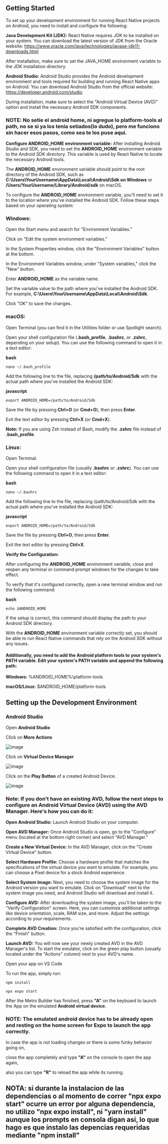 ## Getting Started
To set up your development environment for running React Native projects on Android, you need to install and configure the following:

**Java Development Kit (JDK):** React Native requires JDK to be installed on your system. You can download the latest version of JDK from the Oracle website: https://www.oracle.com/java/technologies/javase-jdk11-downloads.html

After installation, make sure to set the JAVA_HOME environment variable to the JDK installation directory.

**Android Studio:** Android Studio provides the Android development environment and tools required for building and running React Native apps on Android. You can download Android Studio from the official website: https://developer.android.com/studio

During installation, make sure to select the "Android Virtual Device (AVD)" option and install the necessary Android SDK components.

### **NOTE:** No setie el android home, ni agregue lo platform-tools al path, no se si ya los tenia setiados(lo dudo), pero me funciono sin hacer esos pasos, como sea te los puse aqui.

**Configure ANDROID_HOME environment variable:** After installing Android Studio and SDK, you need to set the **ANDROID_HOME** environment variable to the Android SDK directory. This variable is used by React Native to locate the necessary Android tools.

The **ANDROID_HOME** environment variable should point to the root directory of the Android SDK, such as **C:\Users\YourUsername\AppData\Local\Android\Sdk on Windows** or **/Users/YourUsername/Library/Android/sdk** on macOS.

To configure the **ANDROID_HOME** environment variable, you'll need to set it to the location where you've installed the Android SDK. Follow these steps based on your operating system:

### Windows:

Open the Start menu and search for "Environment Variables."

Click on "Edit the system environment variables."

In the System Properties window, click the "Environment Variables" button at the bottom.

In the Environment Variables window, under "System variables," click the "New" button.

Enter **ANDROID_HOME** as the variable name.

Set the variable value to the path where you've installed the Android SDK. For example, **C:\Users\YourUsername\AppData\Local\Android\Sdk**.

Click "OK" to save the changes.


### macOS:

Open Terminal (you can find it in the Utilities folder or use Spotlight search).

Open your shell configuration file (**.bash_profile**, **.bashrc**, or **.zshrc**, depending on your setup). You can use the following command to open it in a text editor:


**bash**

```nano ~/.bash_profile```

Add the following line to the file, replacing **/path/to/Android/Sdk** with the actual path where you've installed the Android SDK:


**javascript**

```export ANDROID_HOME=/path/to/Android/Sdk```

Save the file by pressing **Ctrl+O** (or **Cmd+O**), then press **Enter**.

Exit the text editor by pressing **Ctrl+X** (or **Cmd+X**).

**Note:** If you are using Zsh instead of Bash, modify the **.zshrc** file instead of **.bash_profile**.


### Linux:

Open Terminal.

Open your shell configuration file (usually **.bashrc** or **.zshrc**). You can use the following command to open it in a text editor:


**bash**

```nano ~/.bashrc```

Add the following line to the file, replacing /path/to/Android/Sdk with the actual path where you've installed the Android SDK:


**javascript**

```export ANDROID_HOME=/path/to/Android/Sdk```

Save the file by pressing **Ctrl+O**, then press **Enter**.

Exit the text editor by pressing **Ctrl+X**.

**Verify the Configuration:**

After configuring the **ANDROID_HOME** environment variable, close and reopen any terminal or command prompt windows for the changes to take effect.

To verify that it's configured correctly, open a new terminal window and run the following command:


**bash**

```echo $ANDROID_HOME```

If the setup is correct, this command should display the path to your Android SDK directory.

With the **ANDROID_HOME** environment variable correctly set, you should be able to run React Native commands that rely on the Android SDK without any issues.


#### Additionally, you need to add the Android platform tools to your system's PATH variable. Edit your system's PATH variable and append the following path:

**Windows:** %ANDROID_HOME%\platform-tools

**macOS/Linux:** $ANDROID_HOME/platform-tools


## Setting up the Development Environment
### Android Studio

Open **Android Studio**

Click on **More Actions**

![image](https://github.com/sebollito/MaduritoApp/assets/25035777/49f09995-d985-49f5-9859-211c1b1d9293)

Click on **Virtual Device Manager**

![image](https://github.com/sebollito/MaduritoApp/assets/25035777/9a01bdf1-8f6a-4b72-9262-6839ac92809a)

Click on the **Play Button** of a created Android Device.

![image](https://github.com/sebollito/MaduritoApp/assets/25035777/5faf4078-f598-4e05-a894-e0ee3409559b)

### **Note:** If you don't have an existing **AVD**, follow the next steps to configure an **Android Virtual Device (AVD)** using the **AVD Manager**. Here's how you can do it:

**Open Android Studio:** Launch Android Studio on your computer.

**Open AVD Manager:** Once Android Studio is open, go to the "Configure" menu (located at the bottom right corner) and select "AVD Manager."

**Create a New Virtual Device:** In the AVD Manager, click on the "Create Virtual Device" button.

**Select Hardware Profile:** Choose a hardware profile that matches the specifications of the virtual device you want to emulate. For example, you can choose a Pixel device for a stock Android experience.

**Select System Image:** Next, you need to choose the system image for the Android version you want to emulate. Click on "Download" next to the system image you need, and Android Studio will download and install it.

**Configure AVD:** After downloading the system image, you'll be taken to the "Verify Configuration" screen. Here, you can customize additional settings like device orientation, scale, RAM size, and more. Adjust the settings according to your requirements.

**Complete AVD Creation:** Once you're satisfied with the configuration, click the "Finish" button.

**Launch AVD:** You will now see your newly created AVD in the AVD Manager's list. To start the emulator, click on the green play button (usually located under the "Actions" column) next to your AVD's name.

Open your app on VS Code

To run the app, simply run:

```npm install```

```npx expo start```

After the Metro Builder has finished, press **"A"** on the keyboard to launch the App on the emulated **Android virtual device**.

### **NOTE:** The emulated android device has to be already open and resting on the home screen for Expo to launch the app correctly.

In case the app is not loading changes or there is some funky behavior going on, 

close the app completely and type **"A"** on the console to open the app again, 

also you can type **"R"** to reload the app while its running. 

## NOTA: si durante la instalacion de las dependencias o al momento de correr "npx expo start" ocurre un error por alguna dependencia, no utilizo "npx expo install", ni "yarn install" aunque los prompts en consola digan asi, lo que hago es que instalo las depencias requeridas mediante "npm install"
